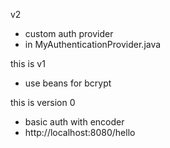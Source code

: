 v2
  - custom auth provider
  - in MyAuthenticationProvider.java

this is v1
  - use beans for bcrypt

this is version 0
 - basic auth with encoder
 - http://localhost:8080/hello  